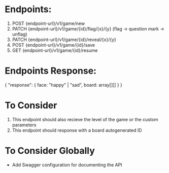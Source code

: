 # Endpoints:

01. POST      {endpoint-url}/v1/game/new
02. PATCH     {endpoint-url}/v1/game/{id}/flag/{x}/{y}  (flag -> question mark -> unflag)
03. PATCH     {endpoint-url}/v1/game/{id}/reveal/{x}/{y}
04. POST      {endpoint-url}/v1/game/{id}/save
05. GET       {endpoint-url}/v1/game/{id}/resume

# Endpoints Response:

{
    "response": {
        face: "happy" | "sad",
        board: array[][]
    }
}

# To Consider

01. This endpoint should also recieve the level of the game or the custom parameters
01. This endpoint should response with a board autogenerated ID

# To Consider Globally
* Add Swagger configuration for documenting the API
